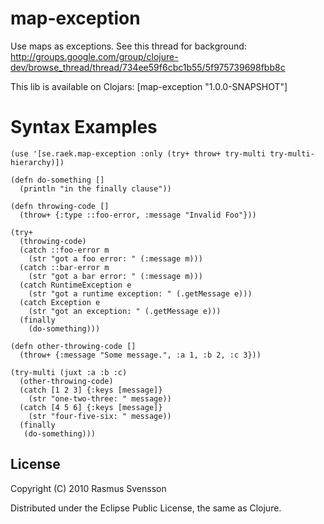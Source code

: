 # map-exception

Use maps as exceptions. See this thread for background: http://groups.google.com/group/clojure-dev/browse_thread/thread/734ee59f6cbc1b55/5f975739698fbb8c

This lib is available on Clojars: [map-exception "1.0.0-SNAPSHOT"]

# Syntax Examples

    (use '[se.raek.map-exception :only (try+ throw+ try-multi try-multi-hierarchy)])
    
    (defn do-something []
      (println "in the finally clause"))
    
    (defn throwing-code []
      (throw+ {:type ::foo-error, :message "Invalid Foo"}))
    
    (try+
      (throwing-code)
      (catch ::foo-error m
        (str "got a foo error: " (:message m)))
      (catch ::bar-error m
        (str "got a bar error: " (:message m)))
      (catch RuntimeException e
        (str "got a runtime exception: " (.getMessage e)))
      (catch Exception e
        (str "got an exception: " (.getMessage e)))
      (finally
        (do-something)))
    
    (defn other-throwing-code []
      (throw+ {:message "Some message.", :a 1, :b 2, :c 3}))
    
    (try-multi (juxt :a :b :c)
      (other-throwing-code)
      (catch [1 2 3] {:keys [message]}
        (str "one-two-three: " message))
      (catch [4 5 6] {:keys [message]}
        (str "four-five-six: " message))
      (finally
       (do-something)))

## License

Copyright (C) 2010 Rasmus Svensson

Distributed under the Eclipse Public License, the same as Clojure.

